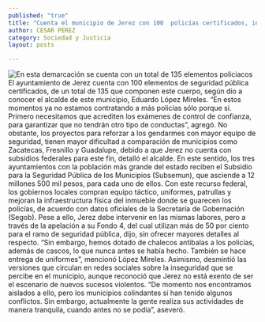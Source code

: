 ```yaml
---
published: "true"
title: "Cuenta el municipio de Jerez con 100  policías certificados, informa alcalde"
author: CESAR PEREZ
category: Sociedad y Justicia
layout: posts

---
```


![En esta demarcación se cuenta con un total de 135 elementos policiacos 
](http://i.imgur.com/OJRCvuFm.jpg)
El ayuntamiento de Jerez cuenta con 100 elementos de seguridad pública certificados, de un total de 135 que componen este cuerpo, según dio a conocer el alcalde de este municipio, Eduardo López Mireles.
“En estos momentos ya no estamos contratando a más policías sólo porque sí. Primero necesitamos que acrediten los exámenes de control de confianza, para garantizar que no tendrán otro tipo de conductas”, agregó.
No obstante, los proyectos para reforzar a los gendarmes con mayor equipo de seguridad, tienen mayor dificultad a comparación de municipios como Zacatecas, Fresnillo y Guadalupe, debido a que Jerez no cuenta con subsidios federales para este fin, detalló el alcalde.
En este sentido, los tres ayuntamientos con la población más grande del estado reciben el Subsidio para la Seguridad Pública de los Municipios (Subsemun), que asciende a 12 millones 500 mil pesos, para cada uno de ellos.
Con este recurso federal, los gobiernos locales compran equipo táctico, uniformes, patrullas y mejoran la infraestructura física del inmueble donde se guarecen los policías, de acuerdo con datos oficiales de la Secretaría de Gobernación (Segob).
Pese a ello, Jerez debe intervenir en las mismas labores, pero a través de la apelación a su Fondo 4, del cual utilizan más de 50 por ciento para el ramo de seguridad pública, dijo, sin ofrecer mayores detalles al respecto. 
“Sin embargo, hemos dotado de chalecos antibalas a los policías, además de cascos, lo que nunca antes se había hecho. También se hace entrega de uniformes”, mencionó López Mireles.
Asimismo, desmintió las versiones que circulan en redes sociales sobre la inseguridad que se percibe en el municipio, aunque reconoció que Jerez no está exento de ser el escenario de nuevos sucesos violentos. 
“De momento nos encontramos aislados a ello, pero los municipios colindantes sí han tenido algunos conflictos. Sin embargo, actualmente la gente realiza sus actividades de manera tranquila, cuando antes no se podía”, aseveró.
